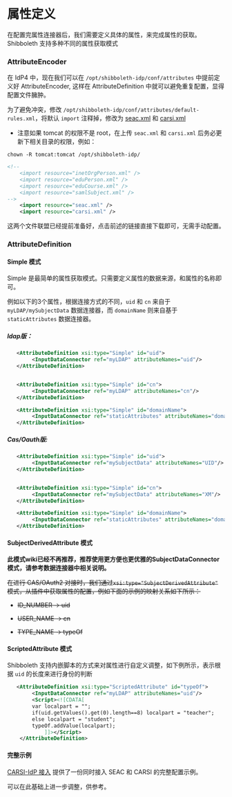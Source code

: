 # 属性定义

在配置完属性连接器后，我们需要定义具体的属性，来完成属性的获取。Shibboleth 支持多种不同的属性获取模式

### AttributeEncoder
在 IdP4 中，现在我们可以在 `/opt/shibboleth-idp/conf/attributes` 中提前定义好 AttributeEncoder, 这样在 AttributeDefinition 中就可以避免重复配置，显得配置文件臃肿。

为了避免冲突，修改 `/opt/shibboleth-idp/conf/attributes/default-rules.xml`，将默认 `import` 注释掉，修改为 [seac.xml](https://eac.cloud.sh.edu.cn/download/seac.xml) 和 [carsi.xml](https://eac.cloud.sh.edu.cn/download/carsi.xml)

- 注意如果 tomcat 的权限不是 root，在上传 `seac.xml` 和 `carsi.xml` 后务必更新下相关目录的权限，例如：
```
chown -R tomcat:tomcat /opt/shibboleth-idp/
```

```xml
<!--
    <import resource="inetOrgPerson.xml" />
    <import resource="eduPerson.xml" />
    <import resource="eduCourse.xml" />
    <import resource="samlSubject.xml" />
-->
    <import resource="seac.xml" />
    <import resource="carsi.xml" />
```

这两个文件联盟已经提前准备好，点击前述的链接直接下载即可，无需手动配置。

### AttributeDefinition
#### Simple 模式
Simple 是最简单的属性获取模式。只需要定义属性的数据来源，和属性的名称即可。

例如以下的3个属性，根据连接方式的不同，`uid` 和 `cn` 来自于 `myLDAP/mySubjectData` 数据连接器，而 `domainName` 则来自基于 `staticAttributes` 数据连接器。

##### ldap版：

```xml
   <AttributeDefinition xsi:type="Simple" id="uid">
        <InputDataConnector ref="myLDAP" attributeNames="uid"/>
   </AttributeDefinition>


   <AttributeDefinition xsi:type="Simple" id="cn">
        <InputDataConnector ref="myLDAP" attributeNames="cn"/>
   </AttributeDefinition>

   <AttributeDefinition xsi:type="Simple" id="domainName">
        <InputDataConnector ref="staticAttributes" attributeNames="domainName"/>
   </AttributeDefinition>
```

##### Cas/Oauth版:

```xml
   <AttributeDefinition xsi:type="Simple" id="uid">
        <InputDataConnector ref="mySubjectData" attributeNames="UID"/>
   </AttributeDefinition>


   <AttributeDefinition xsi:type="Simple" id="cn">
        <InputDataConnector ref="mySubjectData" attributeNames="XM"/>
   </AttributeDefinition>

   <AttributeDefinition xsi:type="Simple" id="domainName">
        <InputDataConnector ref="staticAttributes" attributeNames="domainName"/>
   </AttributeDefinition>
```



#### SubjectDerivedAttribute 模式

**此模式wiki已经不再推荐，推荐使用更方便也更优雅的SubjectDataConnector模式，请参考数据连接器中相关说明。**

~~在进行 CAS/OAuth2 对接时，我们通过`xsi:type="SubjectDerivedAttribute"` 模式，从插件中获取属性的配置，例如下面的示例的映射关系如下所示：~~

- ~~ID_NUMBER -> uid~~
- ~~USER_NAME -> cn~~
- ~~TYPE_NAME -> typeOf~~

   ~~<AttributeDefinition xsi:type="SubjectDerivedAttribute" id="uid" principalAttributeName="ID_NUMBER">~~
   ~~</AttributeDefinition>~~

   ~~<AttributeDefinition xsi:type="SubjectDerivedAttribute" id="cn" principalAttributeName="USER_NAME">~~
   ~~</AttributeDefinition>~~

   ~~<AttributeDefinition xsi:type="SubjectDerivedAttribute" id="typeOf" principalAttributeName="TYPE_NAME">~~
   ~~</AttributeDefinition>~~

#### ScriptedAttribute 模式
Shibboleth 支持内嵌脚本的方式来对属性进行自定义调整，如下例所示，表示根据 `uid` 的长度来进行身份的判断
```xml
   <AttributeDefinition xsi:type="ScriptedAttribute" id="typeOf">
        <InputDataConnector ref="myLDAP" attributeNames="uid"/>
        <Script><![CDATA[
        var localpart = "";
        if(uid.getValues().get(0).length==8) localpart = "teacher";
        else localpart = "student";
        typeOf.addValue(localpart);
            ]]></Script>
    </AttributeDefinition>
```

#### 完整示例
[CARSI-IdP 接入](https://eac.cloud.sh.edu.cn/document/idp4/idp_carsi.html) 提供了一份同时接入 SEAC 和 CARSI 的完整配置示例。

可以在此基础上进一步调整，供参考。